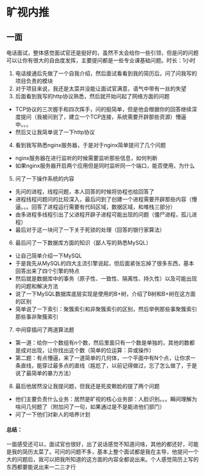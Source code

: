 # 旷视内推

## 一面
电话面试，整体感觉面试官还是挺好的，虽然不太会给你一些引领，但是问的问题可以让你有很大的自由度发挥，主要提问都是一些专业课基础问题。时长：1小时  

1. 电话接通后先做了一个自我介绍，然后面试看看到我的简历后，问了问我写的项目负责的模块
2. 对于项目来说，我还是太菜并没能让面试官满意，语气中带有一丝的失望
3. 后面看到我写的http协议熟悉，然后就开始问起了网络方面的问题  
  * TCP协议的三次握手和四次挥手，问的挺简单，但是他会根据你的回答继续深度提问（我被问到了，建立一个TCP连接，系统需要开辟那些资源）懵逼中。。。
  * 然后又让我简单说了一下http协议
4. 看到我写熟悉nginx服务器，于是对于nginx简单提问了几个问题  
  * nginx服务器在进行监听的时候需要监听那些信息，如何判断
  * 如果nginx服务器开启两个应用但是同时监听同一个端口，能否使用，为什么
5. 问了一下操作系统的内容
  * 先问的进程，线程问题，本人回答的时候将协程也给回答了
  * 进程线程问题问的比较深入，最后问到了创建一个进程需要开辟那些内容（懵逼。。。回答了进程运行需要有代码区域，数据区域，和堆栈三部分）
  * 由多进程多线程引出了父进程开辟子进程可能出现的问题（僵尸进程，孤儿进程）
  * 最后对于这一块问了一下关于死锁的处理（回答的银行家算法）
6. 最后问了一下数据库方面的知识（鄙人写的熟悉MySQL）
  * 让自己简单介绍一下MySQL
  * 于是我先从MySQL的四大主流引擎说起，但后面紧张忘掉了很多东西，基本回答出来了四个引擎的特点
  * 然后就是数据库中的事务（原子性、一致性、隔离性、持久性）以及可能出现的问题和解决方法
  * 说了一下MySQL数据库底层实现是使用的B+树，介绍了B树和B+树在这方面的区别
  * 简单说了一下索引：聚簇索引和非聚簇索引的区别，然后举例那些事聚簇索引那些事非聚簇索引
7. 中间穿插问了两道算法题
  * 第一道：给你一个数组有n个数，然后里面只有一个数是单独的，其他的数都是成对出现，让你找出这个数（简单的位运算：异或操作）
  * 第二题：有点懵逼，来了一道简单的几何体，一个平面中有N个点，让你求一条直线，能穿过最多点的直线（尴尬了，以前记得做过，忘了怎么做了，于是说了最简单的暴力方法）
8. 最后他居然没让我提问题，但我还是死皮赖脸的提了两个问题
  * 他们主要负责什么业务：居然是旷视的核心业务部：人脸识别。。。瞬间理解为啥问几何题了（附加问了一句，如果通过是不是能进他们部门）
  * 问了一下他们对新人的培养计划

#### 总结：
一面感受还可以，面试官也很好，出了说话感觉不知道问啥，其他的都还好，可能是我的简历太菜了。可问的问题不多，基本上整个面试都是我在主导，他提问一个大的问题后，我可以把我所知道的这方面的内容全都说出来。个人感觉简历上写的东西都要能说出来一二三才行

